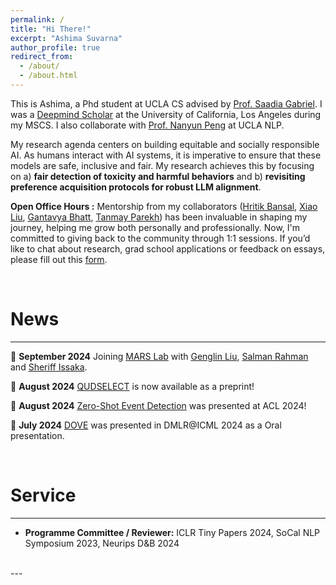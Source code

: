 ```yaml
---
permalink: /
title: "Hi There!"
excerpt: "Ashima Suvarna"
author_profile: true
redirect_from: 
  - /about/
  - /about.html
---
```


This is Ashima, a Phd student at UCLA CS advised by [Prof. Saadia Gabriel](https://saadia-gabriel.github.io/). I was a [Deepmind Scholar](https://deepmind.google/about/education/) at the University of California, Los Angeles during my MSCS. I also collaborate with [Prof. Nanyun Peng](https://vnpeng.net/) at UCLA NLP. 

My research agenda centers on building equitable and socially responsible AI. As humans interact with AI systems, it is imperative to ensure that these models are safe, inclusive and fair. My research achieves this by focusing on a) **fair detection of toxicity and harmful behaviors** and b) **revisiting preference acquisition protocols for robust LLM alignment**. 

**Open Office Hours :** Mentorship from my collaborators ([Hritik Bansal](https://sites.google.com/view/hbansal), [Xiao Liu](https://xxxiaol.github.io/), [Gantavya Bhatt](https://sites.google.com/view/gbhatt/), [Tanmay Parekh](https://tanmayparekh.github.io/)) has been invaluable in shaping my journey, helping me grow both personally and professionally. Now, I'm committed to giving back to the community through 1:1 sessions. If you’d like to chat about research, grad school applications or feedback on essays, please fill out this [form](https://forms.gle/RqpiK85fBZAQ6U4YA).
 
<br/>


News
======
---
🍄 **September 2024** Joining [MARS Lab](https://saadiagabriel.com/mars_lab.html) with [Genglin Liu](https://genglinliu.github.io/cv/), [Salman Rahman](https://www.linkedin.com/in/salman-rahman-853436166/) and [Sheriff Issaka](https://sheriffissaka.com/). 

🍄 **August 2024** [QUDSELECT](https://arxiv.org/abs/2408.01046) is now available as a preprint!

🍄 **August 2024** [Zero-Shot Event Detection](https://arxiv.org/pdf/2403.02586) was presented at ACL 2024!

🍄 **July 2024** [DOVE](https://arxiv.org/abs/2404.00530) was presented in DMLR@ICML 2024 as a Oral presentation.

<br/>

Service
======
---

- **Programme Committee / Reviewer:** ICLR Tiny Papers 2024, SoCal NLP Symposium 2023, Neurips D&B 2024 <br/>

<br/>
---
<br/>








<!-- For more info
======
- My publications can be found [here](/publications).
- My contact information can be found [here](/contact). -->


 
